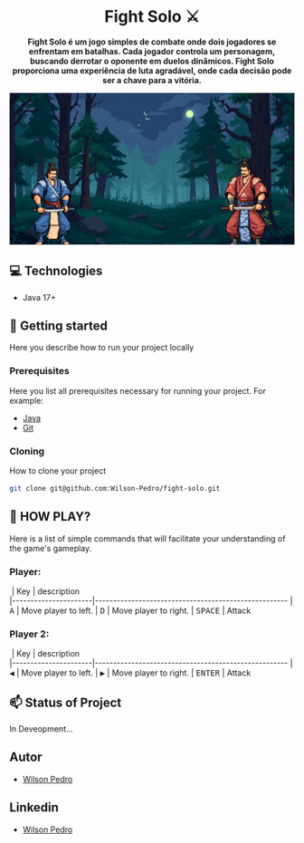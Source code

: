 <h1 align="center" style="font-weight: bold;">Fight Solo ⚔️</h1>


<p align="center">
    <b>
      Fight Solo é um jogo simples de combate onde dois jogadores se enfrentam em batalhas. Cada jogador controla um personagem, 
      buscando derrotar o oponente em duelos dinâmicos. Fight Solo proporciona uma experiência de luta agradável, onde cada decisão pode ser a chave para a vitória.
    </b>
</p>

![FighSolo](https://github.com/Wilson-Pedro/images/blob/main/fight-solo/1_IMAGE_OF_GAME.PNG)

<h2 id="technologies">💻 Technologies</h2>

- Java 17+

<h2 id="started">🚀 Getting started</h2>

Here you describe how to run your project locally

<h3>Prerequisites</h3>

Here you list all prerequisites necessary for running your project. For example:

- [Java]([https://github.com/](https://www.azul.com/downloads/?version=java-17-lts&package=jdk#zulu))
- [Git]([https://github.com](https://git-scm.com))

<h3>Cloning</h3>

How to clone your project

```bash
git clone git@github.com:Wilson-Pedro/fight-solo.git
```

<h2 id="routes">📍 HOW PLAY?</h2>

Here is a list of simple commands that will facilitate your understanding of the game's gameplay.

<h3 id="routes">Player:</h3>

​
| Key               | description                                          
|----------------------|-----------------------------------------------------
| <kbd>A</kbd>     | Move player to left.
| <kbd>D</kbd>     | Move player to right.
| <kbd>SPACE</kbd>     | Attack 


<h3 id="routes">Player 2:</h3>

​
| Key               | description                                          
|----------------------|-----------------------------------------------------
| <kbd>◀</kbd>     | Move player to left.
| <kbd>▶</kbd>     | Move player to right.
| <kbd>ENTER</kbd>     | Attack 



<h2 id="contribute">📫 Status of Project</h2>
In Deveopment...


## Autor

- [Wilson Pedro](https://github.com/Wilson-Pedro)

## Linkedin
- [Wilson Pedro](https://www.linkedin.com/in/wilson-pedro-cn/)
